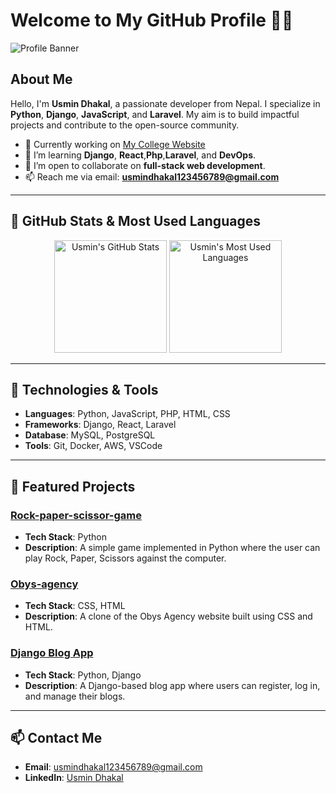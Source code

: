 # Welcome to My GitHub Profile 👨‍💻

![Profile Banner](https://your-banner-image-link)

## About Me
Hello, I'm **Usmin Dhakal**, a passionate developer from Nepal. I specialize in **Python**, **Django**, **JavaScript**, and **Laravel**. My aim is to build impactful projects and contribute to the open-source community.

- 🔭 Currently working on [My College Website](https://github.com/UsminDhakal/My_College_Website)
- 🌱 I’m learning **Django**, **React**,**Php**,**Laravel**,  and **DevOps**.
- 👯 I’m open to collaborate on **full-stack web development**.
- 📫 Reach me via email: **usmindhakal123456789@gmail.com**

---

## 🚀 GitHub Stats & Most Used Languages

<div align="center">
  <img src="https://github-readme-stats.vercel.app/api?username=UsminDhakal&show_icons=true&count_private=true&theme=radical" alt="Usmin's GitHub Stats" height="180em" />
  <img src="https://github-readme-stats.vercel.app/api/top-langs/?username=UsminDhakal&layout=compact&theme=radical&langs_count=6" alt="Usmin's Most Used Languages" height="180em" />
</div>

---

## 🔧 Technologies & Tools
- **Languages**: Python, JavaScript, PHP, HTML, CSS
- **Frameworks**: Django, React, Laravel
- **Database**: MySQL, PostgreSQL
- **Tools**: Git, Docker, AWS, VSCode

---

## 🌟 Featured Projects

### [Rock-paper-scissor-game](https://github.com/UsminDhakal/Rock-paper-scissor-game)
- **Tech Stack**: Python
- **Description**: A simple game implemented in Python where the user can play Rock, Paper, Scissors against the computer.

### [Obys-agency](https://github.com/UsminDhakal/Obys-agency)
- **Tech Stack**: CSS, HTML
- **Description**: A clone of the Obys Agency website built using CSS and HTML.

### [Django Blog App](https://github.com/UsminDhakal/Django-Blog-App)
- **Tech Stack**: Python, Django
- **Description**: A Django-based blog app where users can register, log in, and manage their blogs.

---

## 📫 Contact Me
- **Email**: usmindhakal123456789@gmail.com
- **LinkedIn**: [Usmin Dhakal](https://www.linkedin.com/in/usmin-dhakal-011120282/)
